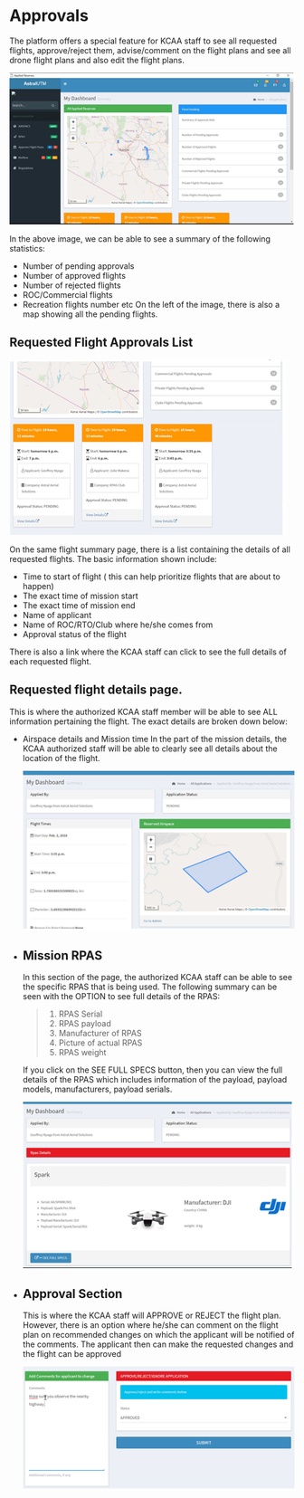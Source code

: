 # Approvals

The platform offers a special feature for KCAA staff to see all requested flights, approve/reject them, advise/comment on the flight plans and see all drone flight plans and also edit the flight plans.

![Anga UTM Approval](screenshots/approvals/reserve.png)

In the above image, we can be able to see a summary of the following statistics:

- Number of pending approvals
- Number of approved flights
- Number of rejected flights
- ROC/Commercial flights
- Recreation flights number etc
  On the left of the image, there is also a map showing all the pending flights.

## Requested Flight Approvals List

![Anga UTM Approval List](screenshots/approvals/list.png)

On the same flight summary page, there is a list containing the details of all requested flights. The basic information shown include:

- Time to start of flight ( this can help prioritize flights that are about to happen)
- The exact time of mission start
- The exact time of mission end
- Name of applicant
- Name of ROC/RTO/Club where he/she comes from
- Approval status of the flight

There is also a link where the KCAA staff can click to see the full details of each requested flight.

## Requested flight details page.

This is where the authorized KCAA staff member will be able to see ALL information pertaining the flight. The exact details are broken down below:

- Airspace details and Mission time
  In the part of the mission details, the KCAA authorized staff will be able to clearly see all details about the location of the flight.

  ![Anga UTM Mission Times](screenshots/approvals/time.png)

- ## Mission RPAS

  In this section of the page, the authorized KCAA staff can be able to see the specific RPAS that is being used. The following summary can be seen with the OPTION to see full details of the RPAS:

  > 1. RPAS Serial
  > 2. RPAS payload
  > 3. Manufacturer of RPAS
  > 4. Picture of actual RPAS
  > 5. RPAS weight

  If you click on the SEE FULL SPECS button, then you can view the full details of the RPAS which includes information of the payload, payload models, manufacturers, payload serials.

  ![Anga UTM Mission RPAS](screenshots/approvals/rpas.png)

- ## Approval Section

  This is where the KCAA staff will APPROVE or REJECT the flight plan.
  However, there is an option where he/she can comment on the flight plan on recommended changes on which the applicant will be notified of the comments. The applicant then can make the requested changes and the flight can be approved

  ![Anga UTM APPROVAL Section](screenshots/approvals/approval-section.png)
